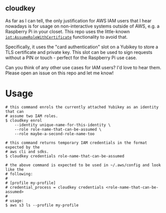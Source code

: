 ## cloudkey

As far as I can tell, the only justification for AWS IAM users that I hear 
nowadays is for usage on non-interactive systems outside of AWS, e.g. a Raspberry 
Pi in your closet. This repo uses the little-known [`iot:AssumeRoleWithCertificate`][aws-blog]
functionality to avoid that.

Specifically, it uses the "card authentication" slot on a Yubikey to store a TLS
certificate and private key. This slot can be used to sign requests without a PIN
or touch - perfect for the Raspberry Pi use case. 

Can you think of any other use cases for IAM users? I'd love to hear them. Please
open an issue on this repo and let me know!

# Usage

```
# this command enrols the currently attached Yubikey as an identity that can
# assume two IAM roles.
$ cloudkey enrol
    --identity unique-name-for-this-identity \
    --role role-name-that-can-be-assumed \
    --role maybe-a-second-role-name-too
    
# this command returns temporary IAM credentials in the format expected by the
# aws cli and sdks. 
$ cloudkey credentials role-name-that-can-be-assumed

# the above command is expected to be used in ~/.aws/config and look like the 
# following:
#
# [profile my-profile]
# credential_process = cloudkey credentials <role-name-that-can-be-assumed>
#
# usage:
$ aws s3 ls --profile my-profile 
```

[aws-blog]: https://aws.amazon.com/blogs/security/how-to-eliminate-the-need-for-hardcoded-aws-credentials-in-devices-by-using-the-aws-iot-credentials-provider/
